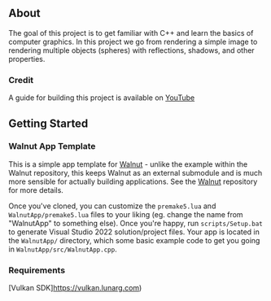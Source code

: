 ## About
The goal of this project is to get familiar with C++ and learn the basics of computer graphics. In this project we go from rendering a simple image to rendering multiple objects (spheres) with reflections, shadows, and other properties.

### Credit 
A guide for building this project is available on [YouTube](https://www.youtube.com/watch?v=gfW1Fhd9u9Q&list=PLlrATfBNZ98edc5GshdBtREv5) 

## Getting Started


### Walnut App Template
This is a simple app template for [Walnut](https://github.com/TheCherno/Walnut) - unlike the example within the Walnut repository, this keeps Walnut as an external submodule and is much more sensible for actually building applications. See the [Walnut](https://github.com/TheCherno/Walnut) repository for more details.

Once you've cloned, you can customize the `premake5.lua` and `WalnutApp/premake5.lua` files to your liking (eg. change the name from "WalnutApp" to something else).  Once you're happy, run `scripts/Setup.bat` to generate Visual Studio 2022 solution/project files. Your app is located in the `WalnutApp/` directory, which some basic example code to get you going in `WalnutApp/src/WalnutApp.cpp`.

### Requirements
[Vulkan SDK]https://vulkan.lunarg.com)

